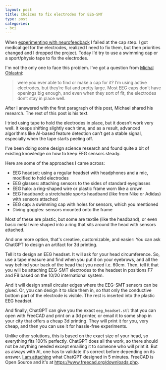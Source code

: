 ```yaml
---
layout: post
title: Choices to fix electrodes for EEG-SMT
type: post
categories:
- bci
---
```

When <a href="/blog/category/bci/">experimenting with neurofeedback</a> I failed at the cap step. I got medical gel for the electrodes, realized I need to fix them, but then priorities changed and I dropped the project. Today I'd try to use a swimming cap or a sport/physio tape to fix the electrodes.

I'm not the only one to face this problem. I've got a question from <a href="https://github.com/michaloblastni/local-neural-monitoring">Michal Oblastni</a>:

> were you ever able to find or make a cap for it? I’m using
> active electrodes, but they’re flat and pretty large. Most EEG caps don’t
> have openings big enough, and even when they sort of fit, the electrodes
> don’t stay in place well.

After I answered with the first paragraph of this post, Michael shared his research. The rest of this post is his text.

I tried using tape to hold the electrodes in place, but it doesn’t work
very well. It keeps shifting slightly each time, and as a result, advanced
algorithms like AI-based feature detection can’t get a stable signal,
especially when the tape starts peeling off.

I’ve been doing some design science research and found quite a bit of
existing knowledge on how to keep EEG sensors steady.

Here are some of the approaches I came across:

- EEG headset: using a regular headset with headphones and a mic, modified
to hold electrodes
- EEG glasses: attaching sensors to the sides of standard eyeglasses
- EEG halo: a ring-shaped wire or plastic frame worn like a crown
- EEG headband: a stretchable sports headband (like from Nike or Adidas)
with sensors attached
- EEG cap: a swimming cap with holes for sensors, which you mentioned
- Diving goggles: sensors mounted onto the frame

Most of these are plastic, but some are textile (like the headband), or
even basic metal wire shaped into a ring that sits around the head with
sensors attached.

And one more option, that's creative, customizable, and easier: You can ask
ChatGPT to design an artifact for 3d printing.

Tell it to design an EEG
headset. It will ask for your head circumference. So, use a tape measure
and find when you put it on your eyebrows, and all the way behind your back
of the head that you need i.e. 60cm. Then, tell it that you will be
attaching EEG-SMT electrodes to the headset in positions F7 and F8 based on
the 10/20 international system.

And it will design small circular edges
where the EEG-SMT sensors can be glued. Or, you can design it to slide them
in, so that only the conductive bottom part of the electrode is visible.
The rest is inserted into the plastic EEG headset.

And finally, ChatGPT can
give you the exact `eeg_headset.stl` that you can open with FreeCAD and print
on a 3d printer, or email it to some shop in your city that offers a cheap
3d printing. They will print it for you, very cheap, and then you can use
it for hassle-free experiments.

Unlike other solutions, this is based on
the exact size of your head, so everything fits 100% perfectly. ChatGPT
does all the work, so there should not be anything needed except emailing
it to someone who will print it. But as always with AI, one has to validate
it's correct before depending on its answer.
<a href="/assets/2025/eeg_headset_f7_f8.stl">I am attaching</a> what ChatGPT
designed in 5 minutes. FreeCAD is Open Source and it's at
<https://www.freecad.org/downloads.php>.

